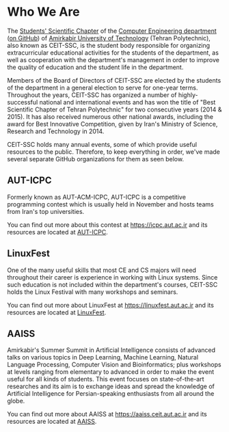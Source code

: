 # Who We Are

The [Students' Scientific Chapter](http://ceit-ssc.ir) of the [Computer Engineering department](https://ce.aut.ac.ir) ([on GitHub](https://github.com/aut-ce)) of [Amirkabir University of Technology](https://aut.ac.ir) (Tehran Polytechnic), also known as CEIT-SSC, is the student body responsible for organizing extracurricular educational activities for the students of the department, as well as cooperation with the department's management in order to improve the quality of education and the student life in the department.

Members of the Board of Directors of CEIT-SSC are elected by the students of the department in a general election to serve for one-year terms. Throughout the years, CEIT-SSC has organized a number of highly-successful national and international events and has won the title of "Best Scientific Chapter of Tehran Polytechnic" for two consecutive years (2014 & 2015). It has also received numerous other national awards, including the award for Best Innovative Competition, given by Iran's Ministry of Science, Research and Technology in 2014.

CEIT-SSC holds many annual events, some of which provide useful resources to the public. Therefore, to keep everything in order, we've made several separate GitHub organizations for them as seen below.


## AUT-ICPC
Formerly known as AUT-ACM-ICPC, AUT-ICPC is a competitive programming contest which is usually held in November and hosts teams from Iran's top universities. 

You can find out more about this contest at https://icpc.aut.ac.ir and its resources are located at [AUT-ICPC](https://github.com/aut-icpc).


## LinuxFest
One of the many useful skills that most CE and CS majors will need throughout their career is experience in working with Linux systems. Since such education is not included within the department's courses, CEIT-SSC holds the Linux Festival with many workshops and seminars. 

You can find out more about LinuxFest at https://linuxfest.aut.ac.ir and its resources are located at [LinuxFest](https://github.com/linuxfestival).


## AAISS
Amirkabir's Summer Summit in Artificial Intelligence consists of advanced talks on various topics in Deep Learning, Machine Learning, Natural Language Processing, Computer Vision and Bioinformatics; plus workshops at levels ranging from elementary to advanced in order to make the event useful for all kinds of students. This event focuses on state-of-the-art researches and its aim is to exchange ideas and spread the knowledge of Artificial Intelligence for Persian-speaking enthusiasts from all around the globe. 

You can find out more about AAISS at https://aaiss.ceit.aut.ac.ir and its resources are located at [AAISS](https://github.com/AAISS).
